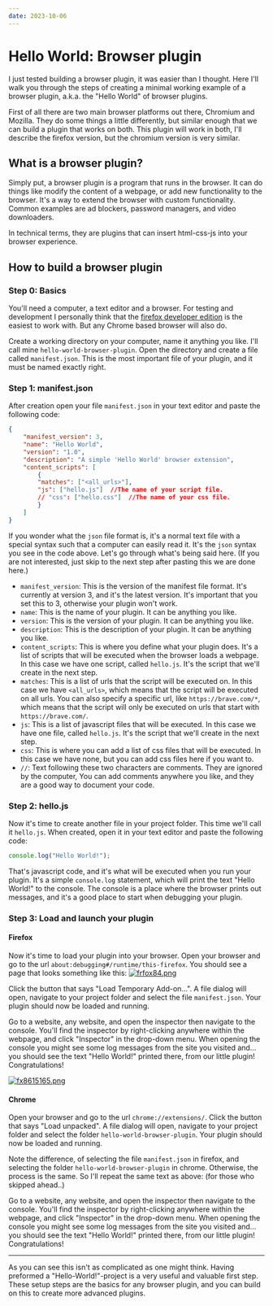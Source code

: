 ```yaml
---
date: 2023-10-06
---
```

# Hello World: Browser plugin

I just tested building a browser plugin, it was easier than I thought. Here I'll walk you through the steps of creating a minimal working example of a browser plugin, a.k.a. the "Hello World" of browser plugins.

<!-- more -->

First of all there are two main browser platforms out there, Chromium and Mozilla. They do some things a little differently, but similar enough that we can build a plugin that works on both. This plugin will work in both, I'll describe the firefox version, but the chromium version is very similar.

## What is a browser plugin?
Simply put, a browser plugin is a program that runs in the browser. It can do things like modify the content of a webpage, or add new functionality to the browser. It's a way to extend the browser with custom functionality. Common examples are ad blockers, password managers, and video downloaders.

In technical terms, they are plugins that can insert html-css-js into your browser experience.

## How to build a browser plugin

### Step 0: Basics
You'll need a computer, a text editor and a browser. For testing and development I personally think that the [firefox developer edition](https://www.mozilla.org/en-US/firefox/developer/) is the easiest to work with. But any Chrome based browser will also do.

Create a working directory on your computer, name it anything you like. I'll call mine `hello-world-browser-plugin`. Open the directory and create a file called `manifest.json`. This is the most important file of your plugin, and it must be named exactly right.

### Step 1: manifest.json

After creation open your file `manifest.json` in your text editor and paste the following code:

```json
{
    "manifest_version": 3,
    "name": "Hello World",
    "version": "1.0",
    "description": "A simple 'Hello World' browser extension",
    "content_scripts": [
        {
        "matches": ["<all_urls>"],
        "js": ["hello.js"]  //The name of your script file.
        // "css": ["hello.css"]  //The name of your css file.
        }
    ]
}
```

If you wonder what the `json` file format is, it's a normal text file with a special syntax such that a computer can easily read it. It's the `json` syntax you see in the code above. Let's go through what's being said here. (If you are not interested, just skip to the next step after pasting this we are done here.)

- `manifest_version`: This is the version of the manifest file format. It's currently at version 3, and it's the latest version. It's important that you set this to 3, otherwise your plugin won't work.
- `name`: This is the name of your plugin. It can be anything you like.
- `version`: This is the version of your plugin. It can be anything you like.
- `description`: This is the description of your plugin. It can be anything you like.
- `content_scripts`: This is where you define what your plugin does. It's a list of scripts that will be executed when the browser loads a webpage. In this case we have one script, called `hello.js`. It's the script that we'll create in the next step.
- `matches`: This is a list of urls that the script will be executed on. In this case we have `<all_urls>`, which means that the script will be executed on all urls. You can also specify a specific url, like `https://brave.com/*`, which means that the script will only be executed on urls that start with `https://brave.com/`.
- `js`: This is a list of javascript files that will be executed. In this case we have one file, called `hello.js`. It's the script that we'll create in the next step.
- `css`: This is where you can add a list of css files that will be executed. In this case we have none, but you can add css files here if you want to.
- `//`: Text following these two characters are comments. They are ignored by the computer, You can add comments anywhere you like, and they are a good way to document your code.

### Step 2: hello.js
Now it's time to create another file in your project folder. This time we'll call it `hello.js`. When created, open it in your text editor and paste the following code:

```js
console.log("Hello World!");
```
That's javascript code, and it's what will be executed when you run your plugin. It's a simple `console.log` statement, which will print the text "Hello World!" to the console. The console is a place where the browser prints out messages, and it's a good place to start when debugging your plugin.

### Step 3: Load and launch your plugin

#### Firefox

Now it's time to load your plugin into your browser. Open your browser and go to the url `about:debugging#/runtime/this-firefox`. You should see a page that looks something like this: [![frfox84.png](https://i.postimg.cc/3xHMNLY1/frfox84.png)](https://postimg.cc/Mvt3rmcf)

Click the button that says "Load Temporary Add-on...". A file dialog will open, navigate to your project folder and select the file `manifest.json`. Your plugin should now be loaded and running.

Go to a website, any website, and open the inspector then navigate to the console. You'll find the inspector by right-clicking anywhere within the webpage, and click "Inspector" in the drop-down menu. When opening the console you might see some log messages from the site you visited and... you should see the text "Hello World!" printed there, from our little plugin! Congratulations!

[![fx8615165.png](https://i.postimg.cc/76bP9BC7/fx8615165.png)](https://postimg.cc/njbtcGGc)

#### Chrome

Open your browser and go to the url `chrome://extensions/`. Click the button that says "Load unpacked". A file dialog will open, navigate to your project folder and select the folder `hello-world-browser-plugin`. Your plugin should now be loaded and running.

Note the difference, of selecting the file `manifest.json` in firefox, and selecting the folder `hello-world-browser-plugin` in chrome. Otherwise, the process is the same. So I'll repeat the same text as above: (for those who skipped ahead..)

Go to a website, any website, and open the inspector then navigate to the console. You'll find the inspector by right-clicking anywhere within the webpage, and click "Inspector" in the drop-down menu. When opening the console you might see some log messages from the site you visited and... you should see the text "Hello World!" printed there, from our little plugin! Congratulations!

---

As you can see this isn't as complicated as one might think. Having preformed a "Hello-World!"-project is a very useful and valuable first step. These setup steps are the basics for any browser plugin, and you can build on this to create more advanced plugins.